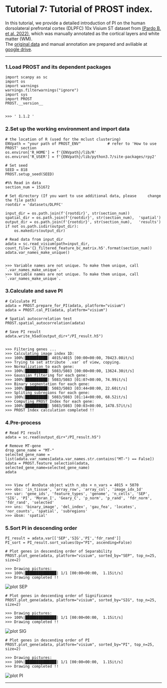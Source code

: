 # Tutorial 7: Tutorial of PROST index.
In this tutorial, we provide a detailed introduction of PI on the human dorsolateral prefrontal cortex (DLPFC) 10x Visium ST dataset from [(Pardo B. et al. 2022)](https://doi.org/10.1186/s12864-022-08601-w), which was manually annotated as the cortical layers and white matter (WM).  
The [original data](https://support.10xgenomics.com/spatial-gene-expression/datasets/1.1.0/V1_Human_Lymph_Node) and manual annotation are prepared and aviliable at [google drive](https://drive.google.com/drive/folders/1a_barvf0oUXDqyivWUUmv5bu9KxUlYoo).

---
### 1.Load PROST and its dependent packages

    import scanpy as sc
    import os
    import warnings
    warnings.filterwarnings("ignore")
    import sys
    import PROST
    PROST.__version__


    >>> ' 1.1.2 '


### 2.Set up the working environment and import data 

    # the location of R (used for the mclust clustering)
    ENVpath = "your path of PROST_ENV"            # refer to 'How to use PROST' section
    os.environ['R_HOME'] = f'{ENVpath}/lib/R'
    os.environ['R_USER'] = f'{ENVpath}/lib/python3.7/site-packages/rpy2'
    
    # Set seed
    SEED = 818
    PROST.setup_seed(SEED)
    
    #%% Read in data
    section_num = 151672
    
    # Set directory (If you want to use additional data, please     change the file path)
    rootdir = 'datasets/DLPFC'
    
    input_dir = os.path.join(f'{rootdir}', str(section_num))
    spatial_dir = os.path.join(f'{rootdir}', str(section_num),  'spatial')
    output_dir = os.path.join(f'{rootdir}', str(section_num),   'results')
    if not os.path.isdir(output_dir):
        os.makedirs(output_dir)
    
    # Read data from input_dir
    adata = sc.read_visium(path=input_dir, count_file='{}_filtered_feature_bc_matrix.h5'.format(section_num))
    adata.var_names_make_unique()


    >>> Variable names are not unique. To make them unique, call `.var_names_make_unique`.
    >>> Variable names are not unique. To make them unique, call `.var_names_make_unique`.


### 3.Calculate and save PI

    # Calculate PI
    adata = PROST.prepare_for_PI(adata, platform="visium")
    adata = PROST.cal_PI(adata, platform="visium")

    # Spatial autocorrelation test
    PROST.spatial_autocorrelation(adata)

    # Save PI result
    adata.write_h5ad(output_dir+"/PI_result.h5")


    >>> Filtering genes ...
    >>> Calculating image index 1D:
    >>> 100%|██████████| 4015/4015 [00:00<00:00, 70423.08it/s]
    >>> Trying to set attribute `.var` of view, copying.
    >>> Normalization to each gene:
    >>> 100%|██████████| 5083/5083 [00:00<00:00, 13624.30it/s]
    >>> Gaussian filtering for each gene:
    >>> 100%|██████████| 5083/5083 [01:07<00:00, 74.99it/s]
    >>> Binary segmentation for each gene:
    >>> 100%|██████████| 5083/5083 [03:44<00:00, 22.60it/s]
    >>> Spliting subregions for each gene:
    >>> 100%|██████████| 5083/5083 [01:14<00:00, 68.52it/s]
    >>> Computing PROST Index for each gene:
    >>> 100%|██████████| 5083/5083 [00:03<00:00, 1478.57it/s]
    >>> PROST Index calculation completed !!
    

### 4.Pre-process
    
    # Read PI result
    adata = sc.read(output_dir+"/PI_result.h5")

    # Remove MT-gene
    drop_gene_name = "MT-"
    selected_gene_name = list(adata.var_names[adata.var_names.str.contains("MT-") == False])
    adata = PROST.feature_selection(adata, selected_gene_name=selected_gene_name)
    adata


    >>> View of AnnData object with n_obs × n_vars = 4015 × 5070
    >>> obs: 'in_tissue', 'array_row', 'array_col', 'image_idx_1d'
    >>> var: 'gene_ids', 'feature_types', 'genome', 'n_cells', 'SEP', 'SIG', 'PI', 'Moran_I', 'Geary_C', 'p_norm', 'p_rand', 'fdr_norm', 'fdr_rand', 'selected'
    >>> uns: 'binary_image', 'del_index', 'gau_fea', 'locates', 'nor_counts', 'spatial', 'subregions'
    >>> obsm: 'spatial'

### 5.Sort PI in descending order

    PI_result = adata.var[['SEP','SIG','PI','fdr_rand']]
    PI_sort = PI_result.sort_values(by="PI", ascending=False)

    # Plot genes in descending order of Separability
    PROST.plot_gene(adata, platform="visium", sorted_by="SEP", top_n=25, size=2)

    >>> Drawing pictures:
    >>> 100%|██████████████| 1/1 [00:00<00:00,  1.15it/s]
    >>> Drawing completed !!

![plot SEP](./_images/PI/sep.png "plot sep")

    # Plot genes in descending order of Significance
    PROST.plot_gene(adata, platform="visium", sorted_by="SIG", top_n=25, size=2)
    
    >>> Drawing pictures:
    >>> 100%|██████████████| 1/1 [00:00<00:00,  1.15it/s]
    >>> Drawing completed !!

![plot SIG](./_images/PI/sig.png "plot sig")

    # Plot genes in descending order of PI
    PROST.plot_gene(adata, platform="visium", sorted_by="PI", top_n=25, size=2)
    
    >>> Drawing pictures:
    >>> 100%|██████████████| 1/1 [00:00<00:00,  1.15it/s]
    >>> Drawing completed !!

![plot PI](./_images/PI/PI.png "plot pi")


---
